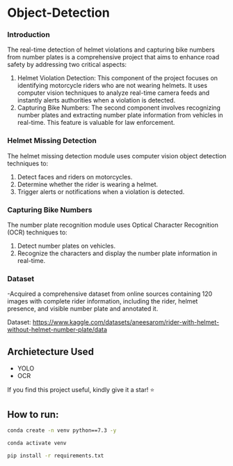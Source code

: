 # Object-Detection

### Introduction
The real-time detection of helmet violations and capturing bike numbers from number plates is a comprehensive project that aims to enhance road safety by addressing two critical aspects:
1. Helmet Violation Detection: This component of the project focuses on identifying motorcycle riders who are not wearing helmets. It uses computer vision techniques to analyze real-time camera feeds and instantly alerts authorities when a violation is detected.
2. Capturing Bike Numbers: The second component involves recognizing number plates and extracting number plate information from vehicles in real-time. This feature is valuable for law enforcement.

### Helmet Missing Detection
The helmet missing detection module uses computer vision object detection techniques to:
1. Detect faces and riders on motorcycles.
2. Determine whether the rider is wearing a helmet.
3. Trigger alerts or notifications when a violation is detected.

### Capturing Bike Numbers
The number plate recognition module uses Optical Character Recognition (OCR) techniques to:
1. Detect number plates on vehicles.
2. Recognize the characters and display the number plate information in real-time.

### Dataset
-Acquired a comprehensive dataset from online sources containing 120 images with complete rider information, including the rider, helmet presence, and visible number plate and annotated it.

Dataset: https://www.kaggle.com/datasets/aneesarom/rider-with-helmet-without-helmet-number-plate/data

## Archietecture Used
* YOLO
* OCR


If you find this project useful, kindly give it a star! ⭐️


## How to run:

```bash
conda create -n venv python==7.3 -y
```

```bash
conda activate venv
```

```bash
pip install -r requirements.txt
```